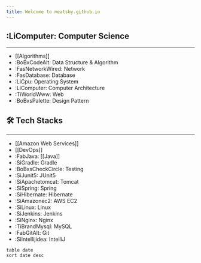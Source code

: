 ```yaml
---
title: Welcome to meatsby.github.io
---
```

## :LiComputer: Computer Science
---
- [[Algorithms]]
- :BoBxCodeAlt: Data Structure & Algorithm
- :FasNetworkWired: Network
- :FasDatabase: Database
- :LiCpu: Operating System
- :LiComputer: Computer Architecture
- :TiWorldWww: Web
- :BoBxsPalette: Design Pattern

## 🛠️ Tech Stacks
---
- [[Amazon Web Services]]
- [[DevOps]]
- :FabJava: [[Java]]
- :SiGradle: Gradle
- :BoBxsCheckCircle: Testing
- :SiJunit5: JUnit5
- :SiApachetomcat: Tomcat
- :SiSpring: Spring
- :SiHibernate: Hibernate
- :SiAmazonec2: AWS EC2
- :SiLinux: Linux
- :SiJenkins: Jenkins
- :SiNginx: Nginx
- :TiBrandMysql: MySQL
- :FabGitAlt: Git
- :SiIntellijidea: IntelliJ

```dataview
table date
sort date desc
```
